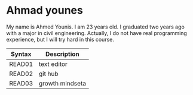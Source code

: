 # Ahmad younes 

 My name is Ahmed Younis. I am 23 years old. I graduated two years ago with a major in civil engineering. Actually, I do not have real programming experience, but I will try hard in this course.

| Syntax      | Description      |
| ----------- | ---------------- |
| READ01      | text editor      |
| READ02      |   git hub        |
| READ03      |  growth mindseta |
